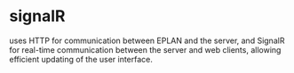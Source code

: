# signalR

uses HTTP for communication between EPLAN and the server, and SignalR for real-time communication between the server and web clients, allowing efficient updating of the user interface.

